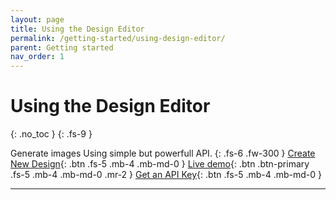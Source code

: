 ```yaml
---
layout: page
title: Using the Design Editor 
permalink: /getting-started/using-design-editor/
parent: Getting started
nav_order: 1
---
```

# Using the Design Editor
{: .no_toc }
{: .fs-9 }

Generate images Using simple but powerfull API.
{: .fs-6 .fw-300 }
[Create New Design](https://design.bruzu.com){: .btn .fs-5 .mb-4 .mb-md-0 }
[Live demo](https://bruzu.com/){: .btn .btn-primary .fs-5 .mb-4 .mb-md-0 .mr-2 }
[Get an API Key](https://bruzu.com){: .btn .fs-5 .mb-4 .mb-md-0 }

<hr>
